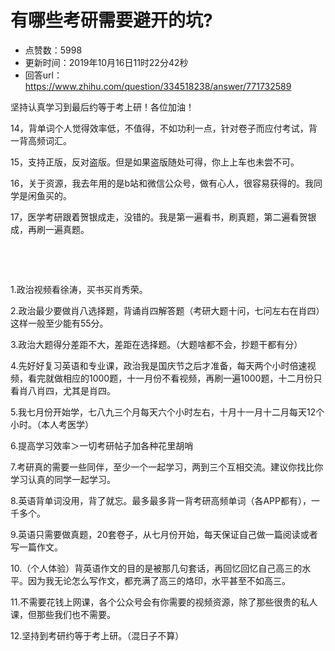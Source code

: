 # 有哪些考研需要避开的坑?
- 点赞数：5998
- 更新时间：2019年10月16日11时22分42秒
- 回答url：https://www.zhihu.com/question/334518238/answer/771732589
<body>
 <p data-pid="qQ1k3rKc">坚持认真学习到最后约等于考上研！各位加油！</p>
 <p data-pid="_en3AUAK">14，背单词个人觉得效率低，不值得，不如功利一点，针对卷子而应付考试，背一背高频词汇。</p>
 <p data-pid="Ta2gi4Zh">15，支持正版，反对盗版。但是如果盗版随处可得，你上上车也未尝不可。</p>
 <p data-pid="qZxjc_zC">16，关于资源，我去年用的是b站和微信公众号，做有心人，很容易获得的。我同学是闲鱼买的。</p>
 <p data-pid="2La8SdjU">17，医学考研跟着贺银成走，没错的。我是第一遍看书，刷真题，第二遍看贺银成，再刷一遍真题。</p>
 <p class="ztext-empty-paragraph"><br></p>
 <p class="ztext-empty-paragraph"><br></p>
 <p data-pid="UiqHLGwl">1.政治视频看徐涛，买书买肖秀荣。</p>
 <p data-pid="r_KVc2EU">2.政治最少要做肖八选择题，背诵肖四解答题（考研大题十问，七问左右在肖四）这样一般至少能有55分。</p>
 <p data-pid="CLsTg_Pb">3.政治大题得分差距不大，差距在选择题。（大题啥都不会，抄题干都有分）</p>
 <p data-pid="9qYK4K7C">4.先好好复习英语和专业课，政治我是国庆节之后才准备，每天两个小时倍速视频，看完就做相应的1000题，十一月份不看视频，再刷一遍1000题，十二月份只看肖八肖四，尤其是肖四。</p>
 <p data-pid="iXtLArUH">5.我七月份开始学，七八九三个月每天六个小时左右，十月十一月十二月每天12个小时。（本人考医学）</p>
 <p data-pid="WOM9D2jZ">6.提高学习效率＞一切考研帖子加各种花里胡哨</p>
 <p data-pid="jDgfxr8b">7.考研真的需要一些同伴，至少一个一起学习，两到三个互相交流。建议你找比你学习认真的同学一起学习。</p>
 <p data-pid="2ZfEXU67">8.英语背单词没用，背了就忘。最多最多背一背考研高频单词（各APP都有），一千多个。</p>
 <p data-pid="mh-xiL46">9.英语只需要做真题，20套卷子，从七月份开始，每天保证自己做一篇阅读或者写一篇作文。</p>
 <p data-pid="K88OavEU">10.（个人体验）背英语作文的目的是被那几句套话，再回忆回忆自己高三的水平。因为我无论怎么写作文，都充满了高三的烙印，水平甚至不如高三。</p>
 <p data-pid="HObqPtJF">11.不需要花钱上网课，各个公众号会有你需要的视频资源，除了那些很贵的私人课，但那些我们也不需要。</p>
 <p data-pid="MdXc19dM">12.坚持到考研约等于考上研。（混日子不算）</p>
</body>